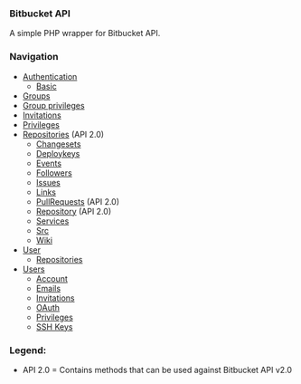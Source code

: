 ### Bitbucket API

A simple PHP wrapper for Bitbucket API.

### Navigation

* [Authentication](authentication.md)
    * [Basic](authentication.md)
* [Groups](groups.md)
* [Group privileges](group-privileges.md)
* [Invitations](invitations.md)
* [Privileges](privileges.md)
* [Repositories](repositories.md) (API 2.0)
    * [Changesets](repositories/changesets.md)
    * [Deploykeys](repositories/deploykeys.md)
    * [Events](repositories/events.md)
    * [Followers](repositories/followers.md)
    * [Issues](repositories/issues.md)
    * [Links](repositories/links.md)
    * [PullRequests](repositories/pullrequests.md) (API 2.0)
    * [Repository](repositories/repository.md) (API 2.0)
    * [Services](repositories/services.md)
    * [Src](repositories/src.md)
    * [Wiki](repositories/wiki.md)
* [User](user.md)
    * [Repositories](user/repositories.md)
* [Users](users.md)
    * [Account](users/account.md)
    * [Emails](users/emails.md)
    * [Invitations](users/invitations.md)
    * [OAuth](users/oauth.md)
    * [Privileges](users/privileges.md)
    * [SSH Keys](users/ssh-keys.md)

### Legend:

- API 2.0 = Contains methods that can be used against Bitbucket API v2.0
